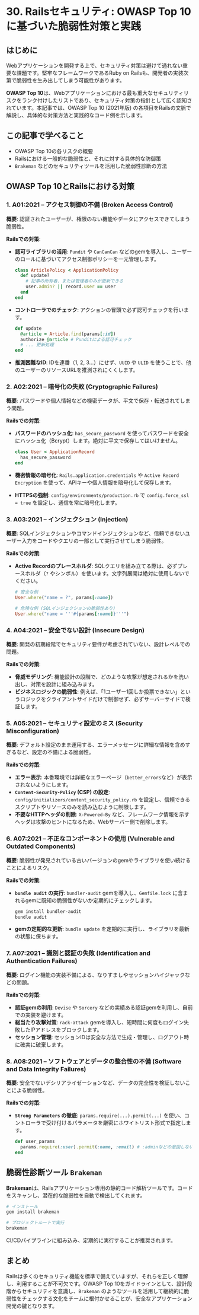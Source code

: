 # 30. Railsセキュリティ: OWASP Top 10に基づいた脆弱性対策と実践

## はじめに

Webアプリケーションを開発する上で、セキュリティ対策は避けて通れない重要な課題です。堅牢なフレームワークであるRuby on Railsも、開発者の実装次第で脆弱性を生み出してしまう可能性があります。

**OWASP Top 10**は、Webアプリケーションにおける最も重大なセキュリティリスクをランク付けしたリストであり、セキュリティ対策の指針として広く認知されています。本記事では、OWASP Top 10 (2021年版) の各項目をRailsの文脈で解説し、具体的な対策方法と実践的なコード例を示します。

## この記事で学べること

- OWASP Top 10の各リスクの概要
- Railsにおける一般的な脆弱性と、それに対する具体的な防御策
- `Brakeman` などのセキュリティツールを活用した脆弱性診断の方法

## OWASP Top 10とRailsにおける対策

### 1. A01:2021 – アクセス制御の不備 (Broken Access Control)

**概要**: 認証されたユーザーが、権限のない機能やデータにアクセスできてしまう脆弱性。

**Railsでの対策**: 

- **認可ライブラリの活用**: `Pundit` や `CanCanCan` などのgemを導入し、ユーザーのロールに基づいてアクセス制御ポリシーを一元管理します。

  ```ruby:app/policies/article_policy.rb (Punditの例)
  class ArticlePolicy < ApplicationPolicy
    def update?
      # 記事の所有者、または管理者のみが更新できる
      user.admin? || record.user == user
    end
  end
  ```

- **コントローラでのチェック**: アクションの冒頭で必ず認可チェックを行います。

  ```ruby:app/controllers/articles_controller.rb
  def update
    @article = Article.find(params[:id])
    authorize @article # Punditによる認可チェック
    # ... 更新処理
  end
  ```

- **推測困難なID**: IDを連番（1, 2, 3...）にせず、`UUID` や `ULID` を使うことで、他のユーザーのリソースURLを推測されにくくします。

### 2. A02:2021 – 暗号化の失敗 (Cryptographic Failures)

**概要**: パスワードや個人情報などの機密データが、平文で保存・転送されてしまう問題。

**Railsでの対策**: 

- **パスワードのハッシュ化**: `has_secure_password` を使ってパスワードを安全にハッシュ化（Bcrypt）します。絶対に平文で保存してはいけません。

  ```ruby:app/models/user.rb
  class User < ApplicationRecord
    has_secure_password
  end
  ```

- **機密情報の暗号化**: `Rails.application.credentials` や `Active Record Encryption` を使って、APIキーや個人情報を暗号化して保存します。

- **HTTPSの強制**: `config/environments/production.rb` で `config.force_ssl = true` を設定し、通信を常に暗号化します。

### 3. A03:2021 – インジェクション (Injection)

**概要**: SQLインジェクションやコマンドインジェクションなど、信頼できないユーザー入力をコードやクエリの一部として実行させてしまう脆弱性。

**Railsでの対策**: 

- **Active Recordのプレースホルダ**: SQLクエリを組み立てる際は、必ずプレースホルダ（`?` やシンボル）を使います。文字列展開は絶対に使用しないでください。

  ```ruby
  # 安全な例
  User.where("name = ?", params[:name])

  # 危険な例 (SQLインジェクションの脆弱性あり)
  User.where("name = '''#{params[:name]}'''")
  ```

### 4. A04:2021 – 安全でない設計 (Insecure Design)

**概要**: 開発の初期段階でセキュリティ要件が考慮されていない、設計レベルでの問題。

**Railsでの対策**: 

- **脅威モデリング**: 機能設計の段階で、どのような攻撃が想定されるかを洗い出し、対策を設計に組み込みます。
- **ビジネスロジックの脆弱性**: 例えば、「1ユーザー1回しか投票できない」というロジックをクライアントサイドだけで制御せず、必ずサーバーサイドで検証します。

### 5. A05:2021 – セキュリティ設定のミス (Security Misconfiguration)

**概要**: デフォルト設定のまま運用する、エラーメッセージに詳細な情報を含めすぎるなど、設定の不備による脆弱性。

**Railsでの対策**: 

- **エラー表示**: 本番環境では詳細なエラーページ（`better_errors`など）が表示されないようにします。
- **`Content-Security-Policy` (CSP) の設定**: `config/initializers/content_security_policy.rb` を設定し、信頼できるスクリプトやリソースのみを読み込むように制限します。
- **不要なHTTPヘッダの削除**: `X-Powered-By` など、フレームワーク情報を示すヘッダは攻撃のヒントになるため、Webサーバー側で削除します。

### 6. A07:2021 – 不正なコンポーネントの使用 (Vulnerable and Outdated Components)

**概要**: 脆弱性が発見されている古いバージョンのgemやライブラリを使い続けることによるリスク。

**Railsでの対策**: 

- **`bundle audit` の実行**: `bundler-audit` gemを導入し、`Gemfile.lock` に含まれるgemに既知の脆弱性がないか定期的にチェックします。

  ```bash
  gem install bundler-audit
  bundle audit
  ```

- **gemの定期的な更新**: `bundle update` を定期的に実行し、ライブラリを最新の状態に保ちます。

### 7. A07:2021 – 識別と認証の失敗 (Identification and Authentication Failures)

**概要**: ログイン機能の実装不備による、なりすましやセッションハイジャックなどの問題。

**Railsでの対策**: 

- **認証gemの利用**: `Devise` や `Sorcery` などの実績ある認証gemを利用し、自前での実装を避けます。
- **総当たり攻撃対策**: `rack-attack` gemを導入し、短時間に何度もログイン失敗したIPアドレスをブロックします。
- **セッション管理**: セッションIDは安全な方法で生成・管理し、ログアウト時に確実に破棄します。

### 8. A08:2021 – ソフトウェアとデータの整合性の不備 (Software and Data Integrity Failures)

**概要**: 安全でないデシリアライゼーションなど、データの完全性を検証しないことによる脆弱性。

**Railsでの対策**: 

- **`Strong Parameters` の徹底**: `params.require(...).permit(...)` を使い、コントローラで受け付けるパラメータを厳密にホワイトリスト形式で指定します。

  ```ruby
  def user_params
    params.require(:user).permit(:name, :email) # :adminなどの意図しないパラメータは許可しない
  end
  ```

## 脆弱性診断ツール `Brakeman`

**Brakeman**は、Railsアプリケーション専用の静的コード解析ツールです。コードをスキャンし、潜在的な脆弱性を自動で検出してくれます。

```bash
# インストール
gem install brakeman

# プロジェクトルートで実行
brakeman
```

CI/CDパイプラインに組み込み、定期的に実行することが推奨されます。

## まとめ

Railsは多くのセキュリティ機能を標準で備えていますが、それらを正しく理解し、利用することが不可欠です。OWASP Top 10をガイドラインとして、設計段階からセキュリティを意識し、`Brakeman` のようなツールを活用して継続的に脆弱性をチェックする文化をチームに根付かせることが、安全なアプリケーション開発の鍵となります。
